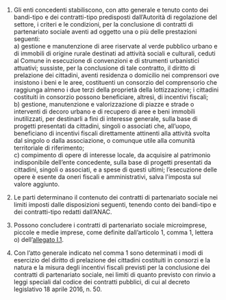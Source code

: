 1. Gli enti concedenti stabiliscono, con atto generale e tenuto conto dei bandi-tipo e dei contratti-tipo predisposti dall’Autorità di regolazione del settore, i criteri e le condizioni, per la conclusione di contratti di partenariato sociale aventi ad oggetto una o più delle prestazioni seguenti: <br>a) gestione e manutenzione di aree riservate al verde pubblico urbano e di immobili di origine rurale destinati ad attività sociali e culturali, ceduti al Comune in esecuzione di convenzioni e di strumenti urbanistici attuativi; sussiste, per la conclusione di tale contratto, il diritto di prelazione dei cittadini, aventi residenza o domicilio nei comprensori ove insistono i beni e le aree, costituenti un consorzio del comprensorio che raggiunga almeno i due terzi della proprietà della lottizzazione; i cittadini costituiti in consorzio possono beneficiare, altresì, di incentivi fiscali; <br>b) gestione, manutenzione e valorizzazione di piazze e strade o interventi di decoro urbano e di recupero di aree e beni immobili inutilizzati, per destinarli a fini di interesse generale, sulla base di progetti presentati da cittadini, singoli o associati che, all’uopo, beneficiano di incentivi fiscali direttamente attinenti alla attività svolta dal singolo o dalla associazione, o comunque utile alla comunità territoriale di riferimento; <br>c) compimento di opere di interesse locale, da acquisire al patrimonio indisponibile dell’ente concedente, sulla base di progetti presentati da cittadini, singoli o associati, e a spese di questi ultimi; l’esecuzione delle opere è esente da oneri fiscali e amministrativi, salva l'imposta sul valore aggiunto.

2. Le parti determinano il contenuto dei contratti di partenariato sociale nei limiti imposti dalle disposizioni seguenti, tenendo conto dei bandi-tipo e dei contratti-tipo redatti dall’ANAC.

3. Possono concludere i contratti di partenariato sociale microimprese, piccole e medie imprese, come definite dall’articolo 1, comma 1, lettera o) dell’[allegato I.1](/index.html?section=attachment-1-1&version=1).

4. Con l’atto generale indicato nel comma 1 sono determinati i modi di esercizio del diritto di prelazione dei cittadini costituiti in consorzi e la natura e la misura degli incentivi fiscali previsti per la conclusione dei contratti di partenariato sociale, nei limiti di quanto previsto con rinvio a leggi speciali dal codice dei contratti pubblici, di cui al decreto legislativo 18 aprile 2016, n. 50.
